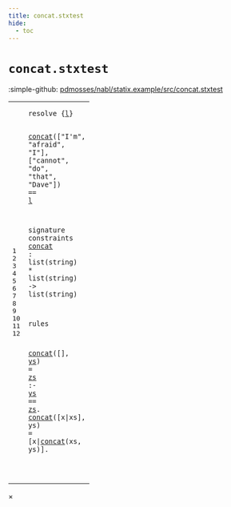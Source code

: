 ```yaml
---
title: concat.stxtest
hide:
  - toc
---
```


# `concat.stxtest`

:simple-github: [pdmosses/nabl/statix.example/src/concat.stxtest]

[pdmosses/nabl/statix.example/src/concat.stxtest]: https://github.com/pdmosses/nabl/blob/master/statix.example/src/concat.stxtest "The source file on GitHub"

<div class="stx"><table class="highlighttable"><tbody><tr><td class="linenos"><div class="linenodiv"><pre><span></span>1
2
3
4
5
6
7
8
9
10
11
12
</pre></div></td>
<td class="code"><pre><code><span class="keyword">resolve</span> <span class="operator">{</span><span class="cons_Var"><a href="#l_3_71" id="l_1_10" title="Referenced at line 3"><span class="token sort_Id">l</span></a></span><span class="operator">}</span>

  <a href="#concat_7_5" id="concat_3_3" title="Defined at line 7"><span class="token sort_Id">concat</span></a><span class="operator">([</span><span class="cons_Str"><span class="operator">"</span>I'm"</span><span class="operator">,</span> <span class="cons_Str"><span class="operator">"</span>afraid"</span><span class="operator">,</span> <span class="cons_Str"><span class="operator">"</span>I"</span><span class="operator">],</span> <span class="operator">[</span><span class="cons_Str"><span class="operator">"</span>cannot"</span><span class="operator">,</span> <span class="cons_Str"><span class="operator">"</span>do"</span><span class="operator">,</span> <span class="cons_Str"><span class="operator">"</span>that"</span><span class="operator">,</span> <span class="cons_Str"><span class="operator">"</span>Dave"</span><span class="operator">])</span> <span class="operator">==</span> <span class="cons_Var"><a href="#l_1_10" id="l_3_71" title="Defined at line 1"><span class="token sort_Id">l</span></a></span>

<span class="keyword">signature</span>
  <span class="keyword">constraints</span>
    <a href="#concat_3_3" id="concat_7_5" title="Referenced at line 3, 11, 12"><span class="token sort_Id">concat</span></a> <span class="operator">:</span> <span class="keyword">list</span><span class="operator">(</span><span class="cons_StringSort">string</span><span class="operator">)</span> <span class="operator">*</span> <span class="keyword">list</span><span class="operator">(</span><span class="cons_StringSort">string</span><span class="operator">)</span> <span class="operator">-&gt;</span> <span class="keyword">list</span><span class="operator">(</span><span class="cons_StringSort">string</span><span class="operator">)</span>

<span class="keyword">rules</span>

  <a href="#concat_7_5" id="concat_11_3" title="Defined at line 7"><span class="token sort_Id">concat</span></a><span class="operator">([],</span> <span class="cons_Var"><a href="#ys_11_26" id="ys_11_14" title="Referenced at line 11"><span class="token sort_Id">ys</span></a></span><span class="operator">)</span> <span class="operator">=</span> <span class="cons_Var"><a href="#zs_11_32" id="zs_11_20" title="Referenced at line 11"><span class="token sort_Id">zs</span></a></span> <span class="operator">:-</span> <span class="cons_Var"><a href="#ys_11_14" id="ys_11_26" title="Defined at line 11"><span class="token sort_Id">ys</span></a></span> <span class="operator">==</span> <span class="cons_Var"><a href="#zs_11_20" id="zs_11_32" title="Defined at line 11"><span class="token sort_Id">zs</span></a></span><span class="operator">.</span>
  <a href="#concat_7_5" id="concat_12_3" title="Defined at line 7"><span class="token sort_Id">concat</span></a><span class="operator">([</span><span class="cons_Var"><span id="x_12_11" title="Not referenced"><span class="token sort_Id">x</span></span></span><span class="operator">|</span><span class="cons_Var"><span id="xs_12_13" title="Not referenced"><span class="token sort_Id">xs</span></span></span><span class="operator">],</span> <span class="cons_Var"><span id="ys_12_18" title="Not referenced"><span class="token sort_Id">ys</span></span></span><span class="operator">)</span> <span class="operator">=</span> <span class="operator">[</span><span class="cons_Var">x</span><span class="operator">|</span><a href="#concat_7_5" id="concat_12_27" title="Defined at line 7"><span class="token sort_Id">concat</span></a><span class="operator">(</span><span class="cons_Var">xs</span><span class="operator">,</span> <span class="cons_Var">ys</span><span class="operator">)].</span>

</code></pre></td></tr></tbody></table></div>

<div id="modal">
  <div id="modal-content">
    <span id="modal-close">&times;</span>
    <h2 id="modal-h2"></h2>
    <p  id="modal-p"></p>
    <ul id="modal-ul"></ul>
  </div>
</div>
